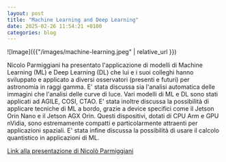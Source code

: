 ```yaml
---
layout: post
title: "Machine Learning and Deep Learning"
date: 2025-02-26 11:54:21 +0100
categories: blog
---
```


![Image]({{"/images/machine-learning.jpeg"  | relative_url }})

Nicolo Parmiggiani ha presentato l'applicazione di modelli di Machine Learning (ML) e Deep Learning (DL) che lui e i suoi colleghi hanno sviluppato e applicato a diversi osservatori (presenti e futuri) per astronomia in raggi gamma. E' stata discussa sia l'analisi automatica delle immagini che l'analisi delle curve di luce. Vari modelli di ML e DL sono stati applicati ad AGILE, COSI, CTAO. E' stata inoltre discussa la possibilità di applicare tecniche di ML a bordo, grazie a device specifici come il Jetson Orin Nano e il Jetson AGX Orin. Questi dispositivi, dotati di CPU Arm e GPU nVidia, sono estremamente compatti e particolarmente attraenti per applicazioni spaziali. E' stata infine discussa la possibilità di usare il calcolo quantistico in applicazioni di ML.

[Link alla presentazione di Nicolò Parmiggiani](https://drive.google.com/file/d/1rpyAxfuSS_KJDZUXSKEWNnoG15xiqDWT/view)

